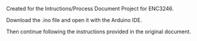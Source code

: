 Created for the Intructions/Process Document Project for ENC3246.

Download the .ino file and open it with the Arduino IDE.

Then continue following the instructions provided in the original document.
